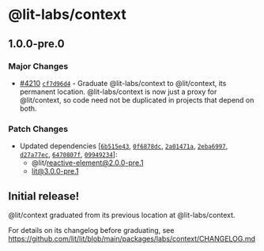 # @lit-labs/context

## 1.0.0-pre.0

### Major Changes

- [#4210](https://github.com/lit/lit/pull/4210) [`cf7d96d4`](https://github.com/lit/lit/commit/cf7d96d48c7a7d1f18d82b999a31f7d62d10d7b3) - Graduate @lit-labs/context to @lit/context, its permanent location. @lit-labs/context is now just a proxy for @lit/context, so code need not be duplicated in projects that depend on both.

### Patch Changes

- Updated dependencies [[`6b515e43`](https://github.com/lit/lit/commit/6b515e43c3a24cc8a593247d3aa72d81bcc724d5), [`0f6878dc`](https://github.com/lit/lit/commit/0f6878dc45fd95bbeb8750f277349c1392e2b3ad), [`2a01471a`](https://github.com/lit/lit/commit/2a01471a5f65fe34bad11e1099281811b8d0f79b), [`2eba6997`](https://github.com/lit/lit/commit/2eba69974c9e130e7483f44f9daca308345497d5), [`d27a77ec`](https://github.com/lit/lit/commit/d27a77ec3d3999e872df9218a2b07f90f22eb417), [`6470807f`](https://github.com/lit/lit/commit/6470807f3a0981f9d418cb26f05969912455d148), [`09949234`](https://github.com/lit/lit/commit/09949234445388d51bfb4ee24ff28a4c9f82fe17)]:
  - @lit/reactive-element@2.0.0-pre.1
  - lit@3.0.0-pre.1

## Initial release!

@lit/context graduated from its previous location at @lit-labs/context.

For details on its changelog before graduating, see https://github.com/lit/lit/blob/main/packages/labs/context/CHANGELOG.md
